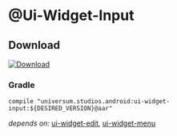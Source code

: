 @Ui-Widget-Input
===============

## Download ##
[![Download](https://api.bintray.com/packages/universum-studios/android/universum.studios.android%3Aui/images/download.svg)](https://bintray.com/universum-studios/android/universum.studios.android%3Aui/_latestVersion)

### Gradle ###

    compile "universum.studios.android:ui-widget-input:${DESIRED_VERSION}@aar"

_depends on:_
[ui-widget-edit](https://github.com/universum-studios/android_ui/tree/master/library-widget-edit),
[ui-widget-menu](https://github.com/universum-studios/android_ui/tree/master/library-widget-menu)